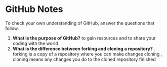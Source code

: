 # GitHub Notes

To check your own understanding of GitHub, answer the questions that follow.

1. **What is the purpose of GitHub?**  to gain resources and to share your coding with the world
1. **What is the difference between forking and cloning a repository?** . forking is a copy of a repository where you can make changes
cloning , cloning means any changes you do to the cloned repository 
finished
